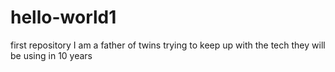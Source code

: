 # hello-world1
first repository
I am a father of twins trying to keep up with the tech they will be using in 10 years
